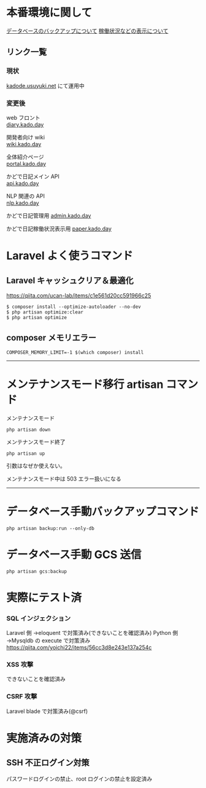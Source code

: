 # 本番環境に関して

[データベースのバックアップについて](01_dbBackup.md)
[稼働状況などの表示について](02_operation.md)

## リンク一覧

### 現状

[kadode.usuyuki.net](kadode.usuyuki.net) にて運用中

### 変更後

web フロント  
[diary.kado.day](https://diary.kado.day)

開発者向け wiki  
[wiki.kado.day](https://wiki.kado.day)

全体紹介ページ  
[portal.kado.day](https://kado.day)

かどで日記メイン API  
[api.kado.day](https://api.kado.day)

NLP 関連の API  
[nlp.kado.day](https://nlp.kado.day)

かどで日記管理用
[admin.kado.day](https://admin.kado.day)

かどで日記稼働状況表示用
[paper.kado.day](https://paper.kado.day)

# Laravel よく使うコマンド

## Laravel キャッシュクリア＆最適化

https://qiita.com/ucan-lab/items/c1e561d20cc591966c25

```
$ composer install --optimize-autoloader --no-dev
$ php artisan optimize:clear
$ php artisan optimize
```

## composer メモリエラー

```
COMPOSER_MEMORY_LIMIT=-1 $(which composer) install
```

---

# メンテナンスモード移行 artisan コマンド

メンテナンスモード

```
php artisan down
```

メンテナンスモード終了

```
php artisan up
```

引数はなぜか使えない。

メンテナンスモード中は 503 エラー扱いになる

---

# データベース手動バックアップコマンド

```
php artisan backup:run --only-db
```

# データベース手動 GCS 送信

```
php artisan gcs:backup
```

# 実際にテスト済

### SQL インジェクション

Laravel 側 →eloquent で対策済み(できないことを確認済み)
Python 側 →Mysqldb の execute で対策済み
https://qiita.com/yoichi22/items/56cc3d8e243e137a254c

### XSS 攻撃

できないことを確認済み

### CSRF 攻撃

Laravel blade で対策済み(@csrf)

# 実施済みの対策

## SSH 不正ログイン対策

パスワードログインの禁止、root ログインの禁止を設定済み
